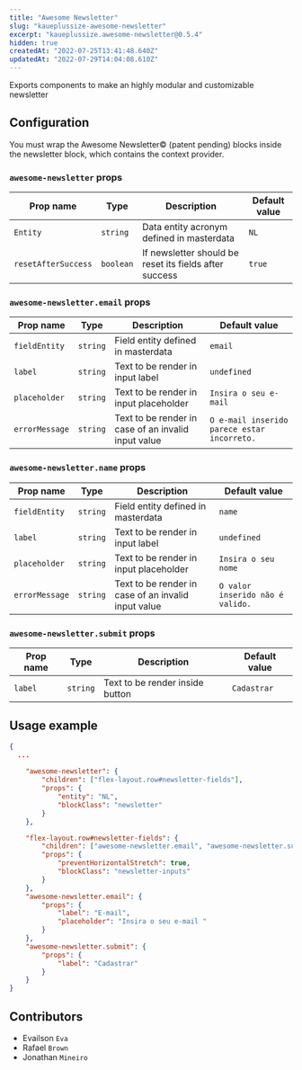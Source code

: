 ```yaml
---
title: "Awesome Newsletter"
slug: "kaueplussize-awesome-newsletter"
excerpt: "kaueplussize.awesome-newsletter@0.5.4"
hidden: true
createdAt: "2022-07-25T13:41:48.640Z"
updatedAt: "2022-07-29T14:04:08.610Z"
---
```

Exports components to make an highly modular and customizable newsletter
## Configuration
You must wrap the Awesome Newsletter© (patent pending) blocks inside the newsletter block, which contains the context provider.

### `awesome-newsletter` props

| Prop name    | Type            | Description    | Default value                                                                                                                               |
| ------------ | --------------- | --------------------------------------------------------------------------------------------------------------------------------------------- | ---------- | 
| `Entity`      | `string`       | Data entity acronym defined in masterdata         | `NL`        |
| `resetAfterSuccess`      | `boolean`       | If newsletter should be reset its fields after success        | `true`        |

### `awesome-newsletter.email` props

| Prop name    | Type            | Description    | Default value                                                                                                                               |
| ------------ | --------------- | --------------------------------------------------------------------------------------------------------------------------------------------- | ---------- | 
| `fieldEntity`      | `string`       | Field entity defined in masterdata | `email`        |
| `label`      | `string`       | Text to be render in input label | `undefined`        |
| `placeholder`      | `string`       | Text to be render in input placeholder | `Insira o seu e-mail`        |
| `errorMessage`      | `string`       | Text to be render in case of an invalid input value | `O e-mail inserido parece estar incorreto.`        |

### `awesome-newsletter.name` props

| Prop name    | Type            | Description    | Default value                                                                                                                               |
| ------------ | --------------- | --------------------------------------------------------------------------------------------------------------------------------------------- | ---------- | 
| `fieldEntity`      | `string`       | Field entity defined in masterdata | `name`        |
| `label`      | `string`       | Text to be render in input label | `undefined`        |
| `placeholder`      | `string`       | Text to be render in input placeholder | `Insira o seu nome`        |
| `errorMessage`      | `string`       | Text to be render in case of an invalid input value | `O valor inserido não é valido.`        |

### `awesome-newsletter.submit` props

| Prop name    | Type            | Description    | Default value                                                                                                                               |
| ------------ | --------------- | --------------------------------------------------------------------------------------------------------------------------------------------- | ---------- | 
| `label`      | `string`       | Text to be render inside button | `Cadastrar`        |

## Usage example

```json
{
  ...
  
	"awesome-newsletter": {
		"children": ["flex-layout.row#newsletter-fields"],
		"props": {
			"entity": "NL",
			"blockClass": "newsletter"
		}
	},

	"flex-layout.row#newsletter-fields": {
		"children": ["awesome-newsletter.email", "awesome-newsletter.submit"],
		"props": {
			"preventHorizontalStretch": true,
			"blockClass": "newsletter-inputs"
		}
	},
	"awesome-newsletter.email": {
		"props": {
			"label": "E-mail",
			"placeholder": "Insira o seu e-mail "
		}
	},
	"awesome-newsletter.submit": {
		"props": {
			"label": "Cadastrar"
		}
	}
}
```

## Contributors
- Evailson `Eva`
- Rafael `Brown`
- Jonathan `Mineiro`
